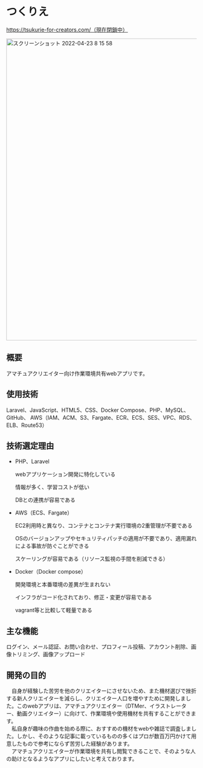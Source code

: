 # つくりえ
https://tsukurie-for-creators.com/（現在閉鎖中）

<img width="800" alt="スクリーンショット 2022-04-23 8 15 58" src="https://user-images.githubusercontent.com/64915142/164816309-34ef335a-b933-45c3-ac9a-07a3323737b6.png">

## 概要
アマチュアクリエイター向け作業環境共有webアプリです。

## 使用技術
Laravel、JavaScript、HTML5、CSS、Docker Compose、PHP、MySQL、GitHub、
AWS（IAM、ACM、S3、Fargate、ECR、ECS、SES、VPC、RDS、ELB、Route53）

## 技術選定理由
- PHP、Laravel

  webアプリケーション開発に特化している

  情報が多く、学習コストが低い

  DBとの連携が容易である

- AWS（ECS、Fargate）

  EC2利用時と異なり、コンテナとコンテナ実行環境の2重管理が不要である

  OSのバージョンアップやセキュリティパッチの適用が不要であり、適用漏れによる事故が防ぐことができる

  スケーリングが容易である（リソース監視の手間を削減できる）

- Docker（Docker compose）

  開発環境と本番環境の差異が生まれない

  インフラがコード化されており、修正・変更が容易である

  vagrant等と比較して軽量である

## 主な機能
ログイン、メール認証、お問い合わせ、プロフィール投稿、アカウント削除、画像トリミング、画像アップロード

## 開発の目的

　自身が経験した苦労を他のクリエイターにさせないため、また機材選びで挫折する新人クリエイターを減らし、クリエイター人口を増やすために開発しました。このwebアプリは、アマチュアクリエイター（DTMer、イラストレーター、動画クリエイター）に向けて、作業環境や使用機材を共有することができます。<br>
　私自身が趣味の作曲を始める際に、おすすめの機材をwebや雑誌で調査しました。しかし、そのような記事に載っているものの多くはプロが数百万円かけて用意したもので参考にならず苦労した経験があります。<br>
　アマチュアクリエイターが作業環境を共有し閲覧できることで、そのような人の助けとなるようなアプリにしたいと考えております。

